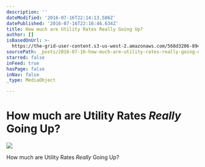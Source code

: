 ```yaml
---
description: ''
dateModified: '2016-07-16T22:14:13.586Z'
datePublished: '2016-07-16T22:16:46.634Z'
title: How much are Utility Rates Really Going Up?
author: []
isBasedOnUrl: >-
  https://the-grid-user-content.s3-us-west-2.amazonaws.com/568d3206-8947-4bd3-b440-07ffe511e36b.jpg
sourcePath: _posts/2016-07-16-how-much-are-utility-rates-really-going-up.md
starred: false
inFeed: true
hasPage: false
inNav: false
_type: MediaObject

---
```

# How much are Utility Rates _Really_ Going Up?
![](https://the-grid-user-content.s3-us-west-2.amazonaws.com/568d3206-8947-4bd3-b440-07ffe511e36b.jpg)

How much are Utility Rates _Really_ Going Up?